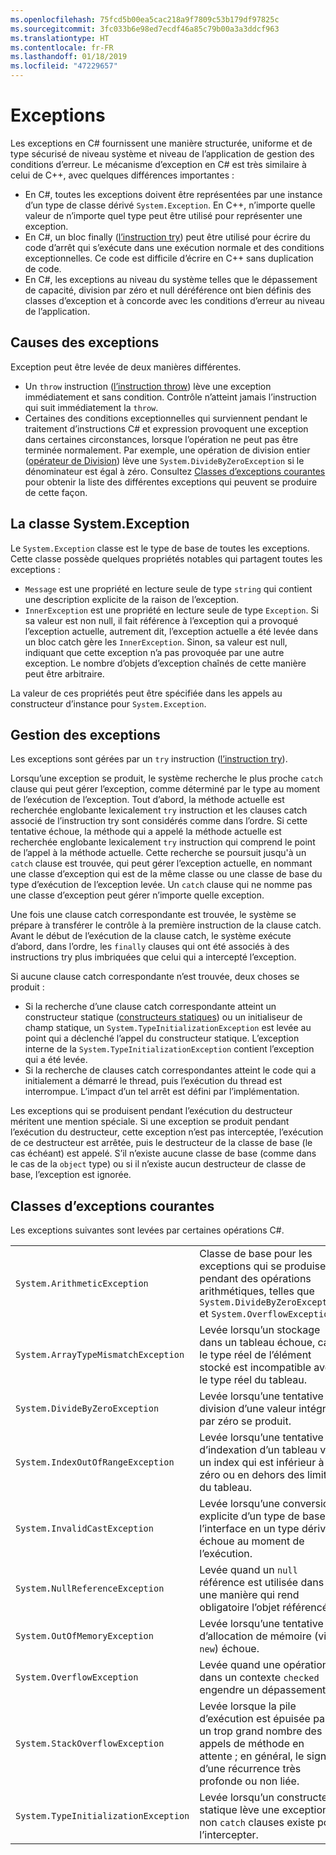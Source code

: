 ```yaml
---
ms.openlocfilehash: 75fcd5b00ea5cac218a9f7809c53b179df97825c
ms.sourcegitcommit: 3fc033b6e98ed7ecdf46a85c79b00a3a3ddcf963
ms.translationtype: HT
ms.contentlocale: fr-FR
ms.lasthandoff: 01/18/2019
ms.locfileid: "47229657"
---
```

# <a name="exceptions"></a>Exceptions

Les exceptions en C# fournissent une manière structurée, uniforme et de type sécurisé de niveau système et niveau de l’application de gestion des conditions d’erreur. Le mécanisme d’exception en C# est très similaire à celui de C++, avec quelques différences importantes :

*  En C#, toutes les exceptions doivent être représentées par une instance d’un type de classe dérivé `System.Exception`. En C++, n’importe quelle valeur de n’importe quel type peut être utilisé pour représenter une exception.
*  En C#, un bloc finally ([l’instruction try](statements.md#the-try-statement)) peut être utilisé pour écrire du code d’arrêt qui s’exécute dans une exécution normale et des conditions exceptionnelles. Ce code est difficile d’écrire en C++ sans duplication de code.
*  En C#, les exceptions au niveau du système telles que le dépassement de capacité, division par zéro et null déréférence ont bien définis des classes d’exception et à concorde avec les conditions d’erreur au niveau de l’application.

## <a name="causes-of-exceptions"></a>Causes des exceptions

Exception peut être levée de deux manières différentes.

*  Un `throw` instruction ([l’instruction throw](statements.md#the-throw-statement)) lève une exception immédiatement et sans condition. Contrôle n’atteint jamais l’instruction qui suit immédiatement la `throw`.
*  Certaines des conditions exceptionnelles qui surviennent pendant le traitement d’instructions C# et expression provoquent une exception dans certaines circonstances, lorsque l’opération ne peut pas être terminée normalement. Par exemple, une opération de division entier ([opérateur de Division](expressions.md#division-operator)) lève une `System.DivideByZeroException` si le dénominateur est égal à zéro. Consultez [Classes d’exceptions courantes](exceptions.md#common-exception-classes) pour obtenir la liste des différentes exceptions qui peuvent se produire de cette façon.

## <a name="the-systemexception-class"></a>La classe System.Exception

Le `System.Exception` classe est le type de base de toutes les exceptions. Cette classe possède quelques propriétés notables qui partagent toutes les exceptions :

*  `Message` est une propriété en lecture seule de type `string` qui contient une description explicite de la raison de l’exception.
*  `InnerException` est une propriété en lecture seule de type `Exception`. Si sa valeur est non null, il fait référence à l’exception qui a provoqué l’exception actuelle, autrement dit, l’exception actuelle a été levée dans un bloc catch gère les `InnerException`. Sinon, sa valeur est null, indiquant que cette exception n’a pas provoquée par une autre exception. Le nombre d’objets d’exception chaînés de cette manière peut être arbitraire.

La valeur de ces propriétés peut être spécifiée dans les appels au constructeur d’instance pour `System.Exception`.

## <a name="how-exceptions-are-handled"></a>Gestion des exceptions

Les exceptions sont gérées par un `try` instruction ([l’instruction try](statements.md#the-try-statement)).

Lorsqu’une exception se produit, le système recherche le plus proche `catch` clause qui peut gérer l’exception, comme déterminé par le type au moment de l’exécution de l’exception. Tout d’abord, la méthode actuelle est recherchée englobante lexicalement `try` instruction et les clauses catch associé de l’instruction try sont considérés comme dans l’ordre. Si cette tentative échoue, la méthode qui a appelé la méthode actuelle est recherchée englobante lexicalement `try` instruction qui comprend le point de l’appel à la méthode actuelle. Cette recherche se poursuit jusqu'à un `catch` clause est trouvée, qui peut gérer l’exception actuelle, en nommant une classe d’exception qui est de la même classe ou une classe de base du type d’exécution de l’exception levée. Un `catch` clause qui ne nomme pas une classe d’exception peut gérer n’importe quelle exception.

Une fois une clause catch correspondante est trouvée, le système se prépare à transférer le contrôle à la première instruction de la clause catch. Avant le début de l’exécution de la clause catch, le système exécute d’abord, dans l’ordre, les `finally` clauses qui ont été associés à des instructions try plus imbriquées que celui qui a intercepté l’exception.

Si aucune clause catch correspondante n’est trouvée, deux choses se produit :

*  Si la recherche d’une clause catch correspondante atteint un constructeur statique ([constructeurs statiques](classes.md#static-constructors)) ou un initialiseur de champ statique, un `System.TypeInitializationException` est levée au point qui a déclenché l’appel du constructeur statique. L’exception interne de la `System.TypeInitializationException` contient l’exception qui a été levée.
*  Si la recherche de clauses catch correspondantes atteint le code qui a initialement a démarré le thread, puis l’exécution du thread est interrompue. L’impact d’un tel arrêt est défini par l’implémentation.

Les exceptions qui se produisent pendant l’exécution du destructeur méritent une mention spéciale. Si une exception se produit pendant l’exécution du destructeur, cette exception n’est pas interceptée, l’exécution de ce destructeur est arrêtée, puis le destructeur de la classe de base (le cas échéant) est appelé. S’il n’existe aucune classe de base (comme dans le cas de la `object` type) ou si il n’existe aucun destructeur de classe de base, l’exception est ignorée.

## <a name="common-exception-classes"></a>Classes d’exceptions courantes

Les exceptions suivantes sont levées par certaines opérations C#.

|                                      |                |
|--------------------------------------|----------------|
| `System.ArithmeticException`         | Classe de base pour les exceptions qui se produisent pendant des opérations arithmétiques, telles que `System.DivideByZeroException` et `System.OverflowException`. | 
| `System.ArrayTypeMismatchException`  | Levée lorsqu’un stockage dans un tableau échoue, car le type réel de l’élément stocké est incompatible avec le type réel du tableau. | 
| `System.DivideByZeroException`       | Levée lorsqu’une tentative de division d’une valeur intégrale par zéro se produit. | 
| `System.IndexOutOfRangeException`    | Levée lorsqu’une tentative d’indexation d’un tableau via un index qui est inférieur à zéro ou en dehors des limites du tableau. | 
| `System.InvalidCastException`        | Levée lorsqu’une conversion explicite d’un type de base ou l’interface en un type dérivé échoue au moment de l’exécution. | 
| `System.NullReferenceException`      | Levée quand un `null` référence est utilisée dans une manière qui rend obligatoire l’objet référencé. | 
| `System.OutOfMemoryException`        | Levée lorsqu’une tentative d’allocation de mémoire (via `new`) échoue. | 
| `System.OverflowException`           | Levée quand une opération dans un contexte `checked` engendre un dépassement. | 
| `System.StackOverflowException`      | Levée lorsque la pile d’exécution est épuisée par un trop grand nombre des appels de méthode en attente ; en général, le signe d’une récurrence très profonde ou non liée. | 
| `System.TypeInitializationException` | Levée lorsqu’un constructeur statique lève une exception et non `catch` clauses existe pour l’intercepter. | 
